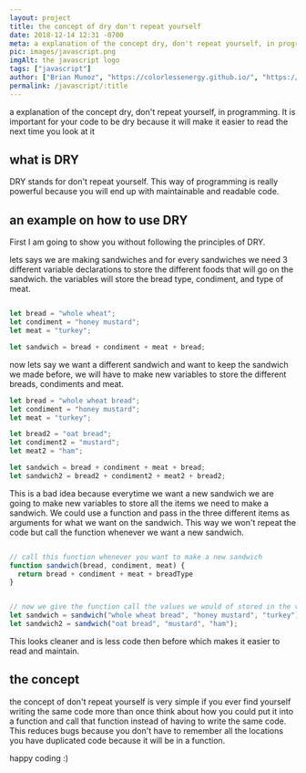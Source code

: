 ```yaml
---
layout: project
title: the concept of dry don't repeat yourself
date: 2018-12-14 12:31 -0700
meta: a explanation of the concept dry, don't repeat yourself, in programming. It is important for your code to be dry because it will make it easier to read the next time you look at it
pic: images/javascript.png
imgAlt: the javascript logo
tags: ["javascript"]
author: ["Brian Munoz", "https://colorlessenergy.github.io/", "https://github.com/colorlessenergy"]
permalink: /javascript/:title
---
```


a explanation of the concept dry, don't repeat yourself, in programming. It is important for your code to be dry because it will make it easier to read the next time you look at it

## what is DRY

DRY stands for don't repeat yourself. This way of programming is really powerful because you will end up with maintainable and readable code.

## an example on how to use DRY

First I am going to show you without following the principles of DRY.

lets says we are making sandwiches and for every sandwiches we need 3 different variable declarations to store the different foods that will go on the sandwich. the variables will store the bread type, condiment, and type of meat.

```javascript

let bread = "whole wheat";
let condiment = "honey mustard";
let meat = "turkey";

let sandwich = bread + condiment + meat + bread;

```

now lets say we want a different sandwich and want to keep the sandwich we made before, we will have to make new variables to store the different breads, condiments and meat.

```javascript
let bread = "whole wheat bread";
let condiment = "honey mustard";
let meat = "turkey";

let bread2 = "oat bread";
let condiment2 = "mustard";
let meat2 = "ham";

let sandwich = bread + condiment + meat + bread;
let sandwich2 = bread2 + condiment2 + meat2 + bread2;
```

This is a bad idea because everytime we want a new sandwich we are going to make new variables to store all the items we need to make a sandwich. We could use a function and pass in the three different items as arguments for what we want on the sandwich. This way we won't repeat the code but call the function whenever we want a new sandwich.

```javascript

// call this function whenever you want to make a new sandwich
function sandwich(bread, condiment, meat) {
  return bread + condiment + meat + breadType
}


// now we give the function call the values we would of stored in the variables
let sandwich = sandwich("whole wheat bread", "honey mustard", "turkey");
let sandwich2 = sandwich("oat bread", "mustard", "ham");
```

This looks cleaner and is less code then before which makes it easier to read and maintain.

## the concept

the concept of don't repeat yourself is very simple if you ever find yourself writing the same code more than once think about how you could put it into a function and call that function instead of having to write the same code. This reduces bugs because you don't have to remember all the locations you have duplicated code because it will be in a function.

happy coding :)